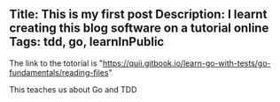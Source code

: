 Title: This is my first post
Description: I learnt creating this blog software on a tutorial online
Tags: tdd, go, learnInPublic
---
The link to the totorial is "https://quii.gitbook.io/learn-go-with-tests/go-fundamentals/reading-files"

This teaches us about Go and TDD

